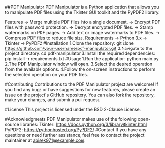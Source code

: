 ##PDF Manipulator
PDF Manipulator is a Python application that allows you to manipulate PDF files using the Tkinter GUI toolkit and the PyPDF2 library.

Features
-> Merge multiple PDF files into a single document.
-> Encrypt PDF files with password protection.
-> Decrypt encrypted PDF files.
-> Stamp watermarks on PDF pages.
-> Add text or image watermarks to PDF files.
-> Compress PDF files to reduce file size.
Requirements
-> Python 3.x
-> Tkinter
-> PyPDF2
#Installation
1.Clone the repository:
git clone https://github.com/your-username/pdf-manipulator.git
2.Navigate to the project directory:
cd pdf-manipulator
3.Install the required dependencies:
pip install -r requirements.txt
#Usage
1.Run the application:
python main.py
2.The PDF Manipulator window will open.
3.Select the desired operation from the available options.
4.Follow the on-screen instructions to perform the selected operation on your PDF files.

#Contributing
Contributions to the PDF Manipulator project are welcome! If you find any bugs or have suggestions for new features, please create an issue on the project's GitHub repository. You can also fork the repository, make your changes, and submit a pull request.

#License
This project is licensed under the BSD 2-Clause License.

#Acknowledgments
PDF Manipulator makes use of the following open-source libraries:
Tkinter: https://docs.python.org/3/library/tkinter.html
PyPDF2: https://pythonhosted.org/PyPDF2/
#Contact
If you have any questions or need further assistance, feel free to contact the project maintainer at abisek971@example.com.
